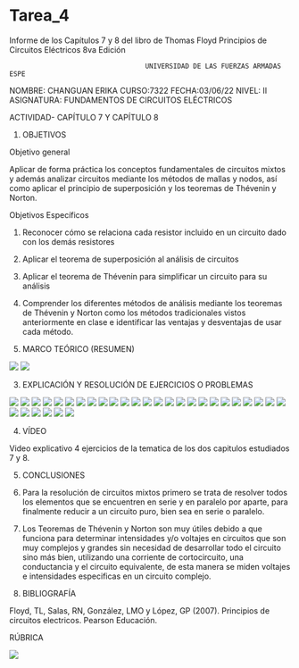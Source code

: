 # Tarea_4
Informe de los Capítulos 7 y 8 del libro de Thomas Floyd Principios de Circuitos Eléctricos 8va Edición

                                      UNIVERSIDAD DE LAS FUERZAS ARMADAS ESPE

NOMBRE: CHANGUAN ERIKA
CURSO:7322
FECHA:03/06/22
NIVEL: II
ASIGNATURA: FUNDAMENTOS DE CIRCUITOS ELÉCTRICOS

ACTIVIDAD- CAPÍTULO 7 Y CAPÍTULO 8


1. OBJETIVOS

Objetivo general

Aplicar de forma práctica los conceptos fundamentales de circuitos mixtos y 
además analizar circuitos mediante los métodos de mallas y nodos, así como aplicar 
el principio de superposición y los teoremas de Thévenin y Norton.

Objetivos Específicos
   
1.	Reconocer cómo se relaciona cada resistor incluido en un circuito dado con los demás resistores
2.	Aplicar el teorema de superposición al análisis de circuitos
3.	Aplicar el teorema de Thévenin para simplificar un circuito para su análisis
4.	Comprender los diferentes métodos de análisis mediante los teoremas de Thévenin y Norton como 
los métodos tradicionales vistos anteriormente en clase e identificar las ventajas y desventajas de usar cada método.


2. MARCO TEÓRICO (RESUMEN)

![](https://github.com/erichanguan/Tarea_4/blob/main/ejercicio/cap7.1.png)
![](https://github.com/erichanguan/Tarea_4/blob/main/ejercicio/cap8.1.png)


3. EXPLICACIÓN Y RESOLUCIÓN DE EJERCICIOS O PROBLEMAS

![](https://github.com/erichanguan/Tarea_4/blob/main/ejercicio/7.1%20cap7.png)
![](https://github.com/erichanguan/Tarea_4/blob/main/ejercicio/7.2%20cap7.png)
![](https://github.com/erichanguan/Tarea_4/blob/main/ejercicio/7.3%20cap7.png)
![](https://github.com/erichanguan/Tarea_4/blob/main/ejercicio/7.4%20cap7.png)
![](https://github.com/erichanguan/Tarea_4/blob/main/ejercicio/7.5%20cap7.png)
![](https://github.com/erichanguan/Tarea_4/blob/main/ejercicio/7.6%20cap7.png)
![](https://github.com/erichanguan/Tarea_4/blob/main/ejercicio/7.7%20cap7.png)
![](https://github.com/erichanguan/Tarea_4/blob/main/ejercicio/7.8%20cap7.png)
![](https://github.com/erichanguan/Tarea_4/blob/main/ejercicio/7.9%20cap7.png)
![](https://github.com/erichanguan/Tarea_4/blob/main/ejercicio/7.10%20cap7.png)
![](https://github.com/erichanguan/Tarea_4/blob/main/ejercicio/7.11%20cap7.png)
![](https://github.com/erichanguan/Tarea_4/blob/main/ejercicio/7.12%20cap7.png)
![](https://github.com/erichanguan/Tarea_4/blob/main/ejercicio/7.13%20cap7.png)
![](https://github.com/erichanguan/Tarea_4/blob/main/ejercicio/7.14%20cap7.png)
![](https://github.com/erichanguan/Tarea_4/blob/main/ejercicio/7.15%20cap7.png)
![](https://github.com/erichanguan/Tarea_4/blob/main/ejercicio/8.1%20cap8.png)
![](https://github.com/erichanguan/Tarea_4/blob/main/ejercicio/8.2%20cap8.png)
![](https://github.com/erichanguan/Tarea_4/blob/main/ejercicio/8.3%20cap8.png)
![](https://github.com/erichanguan/Tarea_4/blob/main/ejercicio/8.4%20cap8.png)
![](https://github.com/erichanguan/Tarea_4/blob/main/ejercicio/8.5%20cap8.png)
![](https://github.com/erichanguan/Tarea_4/blob/main/ejercicio/8.6%20cap8.png)
![](https://github.com/erichanguan/Tarea_4/blob/main/ejercicio/8.7%20cap8.png)
![](https://github.com/erichanguan/Tarea_4/blob/main/ejercicio/8.8%20cap8.png)
![](https://github.com/erichanguan/Tarea_4/blob/main/ejercicio/8.9%20cap8.png)
![](https://github.com/erichanguan/Tarea_4/blob/main/ejercicio/8.10%20cap8.png)
![](https://github.com/erichanguan/Tarea_4/blob/main/ejercicio/8.11%20cap8.png)
![](https://github.com/erichanguan/Tarea_4/blob/main/ejercicio/8.12%20cap8.png)
![](https://github.com/erichanguan/Tarea_4/blob/main/ejercicio/8.13%20cap8.png)
![](https://github.com/erichanguan/Tarea_4/blob/main/ejercicio/8.14%20cap8.png)
![](https://github.com/erichanguan/Tarea_4/blob/main/ejercicio/8.15%20cap8.png)
![](https://github.com/erichanguan/Tarea_4/blob/main/ejercicio/8.16%20cap8.png)

4. VÍDEO



Video explicativo 4 ejercicios de la tematica de los dos capitulos estudiados 7 y 8.


5. CONCLUSIONES

1.	Para la resolución de circuitos mixtos primero se trata de resolver todos los elementos
que se encuentren en serie y en paralelo por aparte, para finalmente reducir a un circuito puro, 
bien sea en serie o paralelo.

2.	Los Teoremas de Thévenin y Norton son muy útiles debido a que funciona para determinar 
intensidades y/o voltajes en circuitos que son muy complejos y grandes sin necesidad de desarrollar 
todo el circuito sino más bien, utilizando una corriente de cortocircuito, una conductancia y el circuito equivalente,
de esta manera se miden voltajes e intensidades especificas en un circuito complejo.

6. BIBLIOGRAFÍA

Floyd, TL, Salas, RN, González, LMO y López, GP (2007). Principios de circuitos electricos. Pearson Educación.

RÚBRICA

![](https://github.com/doalulema/InformeTarea/blob/main/Tarea.png)
